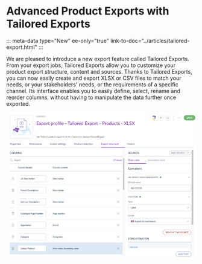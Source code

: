 # Advanced Product Exports with Tailored Exports
::: meta-data type="New" ee-only="true" link-to-doc="../articles/tailored-export.html"
:::

We are pleased to introduce a new export feature called Tailored Exports. From your export jobs, Tailored Exports allow you to customize your product export structure, content and sources. Thanks to Tailored Exports, you can now easily create and export XLSX or CSV files to match your needs, or your stakeholders' needs, or the requirements of a specific channel. Its interface enables you to easily define, select, rename and reorder columns, without having to manipulate the data further once exported.

![An image here](../img/TEStructure.png)
